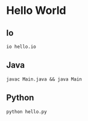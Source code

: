 # Hello World

## Io
```
io hello.io
```
## Java
```
javac Main.java && java Main
```
## Python
```
python hello.py
```
